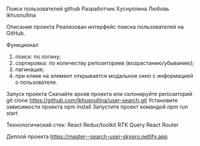 Поиск пользователей github
Разработчик Хуснуллина Любовь lkhusnullina

Описание проекта
Реализован интерфейс поиска пользователей на GitHub.

Функционал
1. поиск: по логину;
2. сортировка: по количеству репозиториев (возрастанию/убыванию);
3. пагинация;
4. при клике на элемент открывается модальное окно с информацией о пользователе. 

Запуск проекта
Скачайте архив проекта или склонируйте репозиторий
git clone https://github.com/lkhusnullina/user-search.git
Установите зависимости проекта
npm install
Запустите проект командой
npm run start

Технологический стек: React Redux/toolkit RTK Query React Router

Деплой проекта
https://master--search-user-skypro.netlify.app
